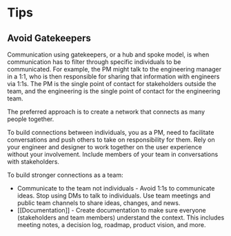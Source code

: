 # Tips
## Avoid Gatekeepers
Communication using gatekeepers, or a hub and spoke model, is when communication has to filter through specific individuals to be communicated. For example, the PM might talk to the engineering manager in a 1:1, who is then responsible for sharing that information with engineers via 1:1s. The PM is the single point of contact for stakeholders outside the team, and the engineering is the single point of contact for the engineering team. 

The preferred approach is to create a network that connects as many people together. 

To build connections between individuals, you as a PM, need to facilitate conversations and push others to take on responsibility for them. Rely on your engineer and designer to work together on the user experience without your involvement. Include members of your team in conversations with stakeholders. 

To build stronger connections as a team:
- Communicate to the team not individuals - Avoid 1:1s to communicate ideas. Stop using DMs to talk to individuals. Use team meetings and public team channels to share ideas, changes, and news. 
- [[Documentation]] - Create documentation to make sure everyone (stakeholders and team members) understand the context. This includes meeting notes, a decision log, roadmap, product vision, and more.


